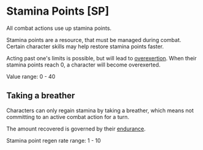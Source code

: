 # Stamina Points [SP]
All combat actions use up stamina points. 

Stamina points are a resource, that must be managed during combat. Certain character skills may help restore stamina points faster. 

Acting past one's limits is possible, but will lead to [overexertion](status-effects#overexerted). When their stamina points reach 0, a character will become overexerted. 

Value range: 0 - 40

## Taking a breather
Characters can only regain stamina by taking a breather, which means not committing to an active combat action for a turn. 

The amount recovered is governed by their [endurance](../attributes#endurance-[end]). 

Stamina point regen rate range: 1 - 10